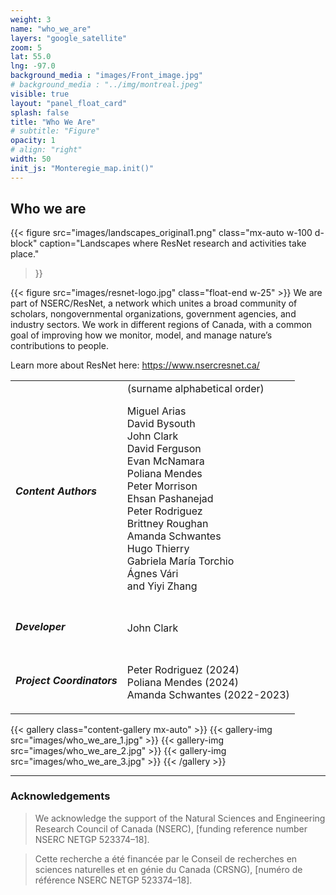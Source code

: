 ```yaml
---
weight: 3
name: "who_we_are"
layers: "google_satellite"
zoom: 5
lat: 55.0
lng: -97.0
background_media : "images/Front_image.jpg" 
# background_media : "../img/montreal.jpeg" 
visible: true
layout: "panel_float_card"
splash: false
title: "Who We Are"
# subtitle: "Figure"
opacity: 1
# align: "right"
width: 50
init_js: "Monteregie_map.init()"
---
```



## Who we are

{{< figure src="images/landscapes_original1.png" 
class="mx-auto w-100 d-block" 
caption="Landscapes where ResNet research and activities take place." 
>}}

{{< figure src="images/resnet-logo.jpg" class="float-end w-25" >}}
We are part of NSERC/ResNet, a network which unites a broad community of scholars, nongovernmental organizations, government agencies, and industry sectors. We work in different regions of Canada, with a common goal of improving how we monitor, model, and manage nature’s contributions to people. 

Learn more about ResNet here: https://www.nsercresnet.ca/ 

<div class="clearfix"></div>

<div class="table-responsive">
<table class="align-top w-100">
<tr>
<td class="align-top">

##### Content Authors 
</td>
<td> 
<span class="text-muted fs-6 fw-lighter fst-italic">(surname alphabetical order)</span>


Miguel Arias   
David Bysouth  
John Clark  
David Ferguson  
Evan McNamara  
Poliana Mendes  
Peter Morrison  
Ehsan Pashanejad  
Peter Rodriguez  
Brittney Roughan  
Amanda Schwantes  
Hugo Thierry  
Gabriela María Torchio  
Ágnes Vári  
and Yiyi Zhang  
</td>
</tr>
<tr>
<td class="align-top">

##### Developer
</td>
<td>

John Clark 
</td>
</tr>

<tr>
<td class="align-top">

##### Project Coordinators
</td>

<td>

Peter Rodriguez (2024)  
Poliana Mendes (2024)  
Amanda Schwantes (2022-2023)  
</td>
</tr>
</table>
</div>

<!-- Images: who_we_are_1.jpg; who_we_are_2.jpg; who_we_are_3.jpg -->

{{< gallery class="content-gallery mx-auto" >}}
    {{< gallery-img src="images/who_we_are_1.jpg" >}}
    {{< gallery-img src="images/who_we_are_2.jpg" >}}
    {{< gallery-img src="images/who_we_are_3.jpg" >}} 
{{< /gallery >}}



<hr> 

### Acknowledgements

> We acknowledge the support of the Natural Sciences and Engineering Research Council of Canada (NSERC), [funding reference number NSERC NETGP 523374–18]. 

> Cette recherche a été financée par le Conseil de recherches en sciences naturelles et en génie du Canada (CRSNG), [numéro de référence NSERC NETGP 523374–18]. 